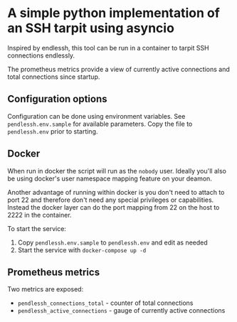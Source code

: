 # A simple python implementation of an SSH tarpit using asyncio

Inspired by endlessh, this tool can be run in a container to tarpit SSH connections endlessly.

The prometheus metrics provide a view of currently active connections and total connections since
startup.

## Configuration options

Configuration can be done using environment variables.  See `pendlessh.env.sample` for available
parameters.  Copy the file to `pendlessh.env` prior to starting.

## Docker

When run in docker the script will run as the `nobody` user.  Ideally you'll also be using docker's
user namespace mapping feature on your deamon.

Another advantage of running within docker is you don't need to attach to port 22 and therefore
don't need any special privileges or capabilities.  Instead the docker layer can do the port
mapping from 22 on the host to 2222 in the container.

To start the service:

1. Copy `pendlessh.env.sample` to `pendlessh.env` and edit as needed
2. Start the service with `docker-compose up -d`

## Prometheus metrics

Two metrics are exposed:

- `pendlessh_connections_total` - counter of total connections
- `pendlessh_active_connections` - gauge of currently active connections
